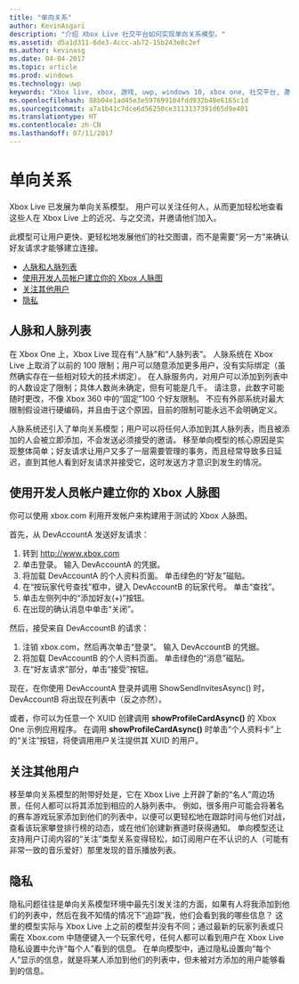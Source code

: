 ```yaml
---
title: "单向关系"
author: KevinAsgari
description: "介绍 Xbox Live 社交平台如何实现单向关系模型。"
ms.assetid: d5a1d311-6de3-4ccc-ab72-15b243e8c2ef
ms.author: kevinasg
ms.date: 04-04-2017
ms.topic: article
ms.prod: windows
ms.technology: uwp
keywords: "Xbox live, xbox, 游戏, uwp, windows 10, xbox one, 社交平台, 邀请, 添加好友"
ms.openlocfilehash: 88b04e1ad45e3e597699104fdd932b48e6165c1d
ms.sourcegitcommit: a7a1b41c7dce6d56250ce3113137391d65d9e401
ms.translationtype: HT
ms.contentlocale: zh-CN
ms.lasthandoff: 07/11/2017
---
```

# <a name="one-way-relationships"></a>单向关系

Xbox Live 已发展为单向关系模型。 用户可以关注任何人，从而更加轻松地查看这些人在 Xbox Live 上的近况、与之交流，并邀请他们加入。

此模型可让用户更快、更轻松地发展他们的社交图谱，而不是需要“另一方”来确认好友请求才能够建立连接。

-   [人脉和人脉列表](#people-and-people-list)
-   [使用开发人员帐户建立你的 Xbox 人脉图](#build-your-xbox-people-graph-with-dev-accounts)
-   [关注其他用户](#following-other-users)
-   [隐私](#privacy)


## <a name="people-and-people-list"></a>人脉和人脉列表

在 Xbox One 上，Xbox Live 现在有“人脉”和“人脉列表”。 人脉系统在 Xbox Live 上取消了以前的 100 限制；用户可以随意添加更多用户，没有实际绑定（虽然确实存在一些相对较大的技术绑定）。 在人脉服务内，对用户可以添加到列表中的人数设定了限制；具体人数尚未确定，但有可能是几千。 请注意，此数字可能随时更改，不像 Xbox 360 中的“固定”100 个好友限制。 不应有外部系统对最大限制假设进行硬编码，并且由于这个原因，目前的限制可能永远不会明确定义。

人脉系统还引入了单向关系模型；用户可以将任何人添加到其人脉列表，而且被添加的人会被立即添加，不会发送必须接受的邀请。 移至单向模型的核心原因是实现整体简单；好友请求让用户又多了一层需要管理的事务，而且经常导致多日延迟，直到其他人看到好友请求并接受它，这时发送方才意识到发生的情况。


## <a name="build-your-xbox-people-graph-with-dev-accounts"></a>使用开发人员帐户建立你的 Xbox 人脉图

你可以使用 xbox.com 利用开发帐户来构建用于测试的 Xbox 人脉图。

首先，从 DevAccountA 发送好友请求：

1.  转到 http://www.xbox.com
2.  单击登录。 输入 DevAccountA 的凭据。
3.  将加载 DevAccountA 的个人资料页面。 单击绿色的“好友”磁贴。
4.  在“按玩家代号查找”框中，键入 DevAccountB 的玩家代号。 单击“查找”。
5.  单击左侧列中的“添加好友(+)”按钮。
6.  在出现的确认消息中单击“关闭”。

然后，接受来自 DevAccountB 的请求：

1.  注销 xbox.com，然后再次单击“登录”。 输入 DevAccountB 的凭据。
2.  将加载 DevAccountB 的个人资料页面。 单击绿色的“消息”磁贴。
3.  在“好友请求”部分，单击“接受”按钮。

现在，在你使用 DevAccountA 登录并调用 ShowSendInvitesAsync() 时，DevAccountB 将出现在列表中（反之亦然）。

或者，你可以为任意一个 XUID 创建调用 **showProfileCardAsync()** 的 Xbox One 示例应用程序。 在调用 **showProfileCardAsync()** 时单击“个人资料卡”上的“关注”按钮，将使调用用户关注提供其 XUID 的用户。


## <a name="following-other-users"></a>关注其他用户

移至单向关系模型的附带好处是，它在 Xbox Live 上开辟了新的“名人”周边场景，任何人都可以将其添加到相应的人脉列表中。 例如，很多用户可能会将著名的赛车游戏玩家添加到他们的列表中，以便可以更轻松地在跟踪时间与他们对战，查看该玩家攀登排行榜的动态，或在他们创建新赛道时获得通知。 单向模型还让支持用户订阅内容的“关注”类型关系变得轻松，如订阅用户在不认识的人（可能有非常一致的音乐爱好）那里发现的音乐播放列表。


## <a name="privacy"></a>隐私

隐私问题往往是单向关系模型环境中最先引发关注的方面，如果有人将我添加到他们的列表中，然后在我不知情的情况下“追踪”我，他们会看到我的哪些信息？ 这里的模型实际与 Xbox Live 上之前的模型并没有不同；通过最新的玩家列表或只需在 Xbox.com 中随便键入一个玩家代号，任何人都可以看到用户在 Xbox Live 隐私设置中允许“每个人”看到的信息。 在单向模型中，通过隐私设置向“每个人”显示的信息，就是将某人添加到他们的列表中，但未被对方添加的用户能够看到的信息。
